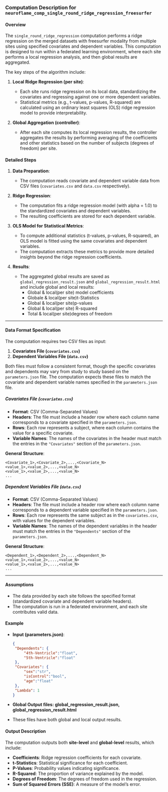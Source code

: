 ### Computation Description for `neuroflame_comp_single_round_ridge_regression_freesurfer`

#### Overview
The `single_round_ridge_regression` computation performs a ridge regression on the merged datasets with freesurfer modality from multiple sites using specified covariates and dependent variables. This computation is designed to run within a federated learning environment, where each site performs a local regression analysis, and then global results are aggregated.

The key steps of the algorithm include:

1. **Local Ridge Regression (per site)**:
   - Each site runs ridge regression on its local data, standardizing the covariates and regressing against one or more dependent variables.
   - Statistical metrics (e.g., t-values, p-values, R-squared) are calculated using an ordinary least squares (OLS) ridge regression model to provide interpretability.

2. **Global Aggregation (controller)**:
   - After each site computes its local regression results, the controller aggregates the results by performing averaging of the coefficients and other statistics based on the number of subjects (degrees of freedom) per site.

#### Detailed Steps

1. **Data Preparation**:
   - The computation reads covariate and dependent variable data from CSV files (`covariates.csv` and `data.csv` respectively).
  
2. **Ridge Regression**:
   - The computation fits a ridge regression model (with alpha = 1.0) to the standardized covariates and dependent variables.
   - The resulting coefficients are stored for each dependent variable.

3. **OLS Model for Statistical Metrics**:
   - To compute additional statistics (t-values, p-values, R-squared), an OLS model is fitted using the same covariates and dependent variables.
   - The computation extracts these metrics to provide more detailed insights beyond the ridge regression coefficients.

4. **Results**:
   - The aggregated global results are saved as `global_regression_result.json` and `global_regression_result.html` and include global and local results:
     - Global & local(per site) model coefficients
     - Globale & local(per site)t-Statistics
     - Global & local(per site)p-values
     - Global & local(per site) R-squared
     - Total & local(per site)degrees of freedom
---

#### Data Format Specification

The computation requires two CSV files as input:

1. **Covariates File (`covariates.csv`)**
2. **Dependent Variables File (`data.csv`)**

Both files must follow a consistent format, though the specific covariates and dependents may vary from study to study based on the `parameters.json` file. The computation expects these files to match the covariate and dependent variable names specified in the `parameters.json` file.

##### Covariates File (`covariates.csv`)

- **Format**: CSV (Comma-Separated Values)
- **Headers**: The file must include a header row where each column name corresponds to a covariate specified in the `parameters.json`.
- **Rows**: Each row represents a subject, where each column contains the value for a specific covariate.
- **Variable Names**: The names of the covariates in the header must match the entries in the `"Covariates"` section of the `parameters.json`.

**General Structure**:
```csv
<Covariate_1>,<Covariate_2>,...,<Covariate_N>
<value_1>,<value_2>,...,<value_N>
<value_1>,<value_2>,...,<value_N>
...
```


##### Dependent Variables File (`data.csv`)

- **Format**: CSV (Comma-Separated Values)
- **Headers**: The file must include a header row where each column name corresponds to a dependent variable specified in the `parameters.json`.
- **Rows**: Each row represents the same subject as in the `covariates.csv`, with values for the dependent variables.
- **Variable Names**: The names of the dependent variables in the header must match the entries in the `"Dependents"` section of the `parameters.json`.

**General Structure**:
```csv
<Dependent_1>,<Dependent_2>,...,<Dependent_N>
<value_1>,<value_2>,...,<value_N>
<value_1>,<value_2>,...,<value_N>
...
```
---

#### Assumptions
- The data provided by each site follows the specified format (standardized covariate and dependent variable headers).
- The computation is run in a federated environment, and each site contributes valid data.

#### Example

- **Input (parameters.json)**:
   ```json   
   {
    "Dependents": {
        "4th-Ventricle":"float",
        "5th-Ventricle":"float"
    },
    "Covariates": {
        "sex":"str",
        "isControl":"bool",
        "age":"float"
    },
    "Lambda": 1
   }
   ```

- **Global Output files: global_regression_result.json, global_regression_result.html**
- These files have both global and local output results.
 

#### Output Description
The computation outputs both **site-level** and **global-level** results, which include:
- **Coefficients**: Ridge regression coefficients for each covariate.
- **t-Statistics**: Statistical significance for each coefficient.
- **P-Values**: Probability values indicating significance.
- **R-Squared**: The proportion of variance explained by the model.
- **Degrees of Freedom**: The degrees of freedom used in the regression.
- **Sum of Squared Errors (SSE)**: A measure of the model’s error.
